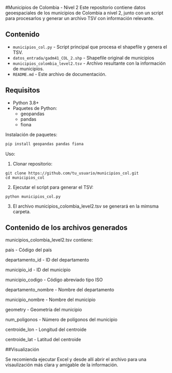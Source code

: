 #Municipios de Colombia - Nivel 2
Este repositorio contiene datos geoespaciales de los municipios de Colombia a nivel 2, junto con un script para procesarlos y generar un archivo TSV con información relevante.

## Contenido

- `municipios_col.py` - Script principal que procesa el shapefile y genera el TSV.
- `datos_entrada/gadm41_COL_2.shp` - Shapefile original de municipios 
- `municipios_colombia_level2.tsv` - Archivo resultante con la información de municipios.
- `README.md` - Este archivo de documentación.

## Requisitos

- Python 3.8+
- Paquetes de Python:
  - geopandas
  - pandas
  - fiona

Instalación de paquetes:

```bash
pip install geopandas pandas fiona
```

Uso:
1. Clonar repositorio:
```
git clone https://github.com/tu_usuario/municipios_col.git
cd municipios_col
```
2. Ejecutar el script para generar el TSV:
```
python municipios_col.py
```
3. El archivo municipios_colombia_level2.tsv se generará en la mimsma carpeta.

## Contenido de los archivos generados

municipios_colombia_level2.tsv contiene:

pais - Código del país

departamento_id - ID del departamento

municipio_id - ID del municipio

municipio_codigo - Código abreviado tipo ISO

departamento_nombre - Nombre del departamento

municipio_nombre - Nombre del municipio

geometry - Geometría del municipio

num_poligonos - Número de polígonos del municipio

centroide_lon - Longitud del centroide

centroide_lat - Latitud del centroide

##Visualización

Se recomienda ejecutar Excel y desde allí abrir el archivo para una visaulización más clara y amigable de la información.
